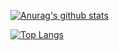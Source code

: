 [![Anurag's github stats](https://github-readme-stats.vercel.app/api?username=shimo8810&count_private=true)](https://github.com/anuraghazra/github-readme-stats)

[![Top Langs](https://github-readme-stats.vercel.app/api/top-langs/?username=shimo8810&hide=jupyter%20notebook)](https://github.com/anuraghazra/github-readme-stats)
